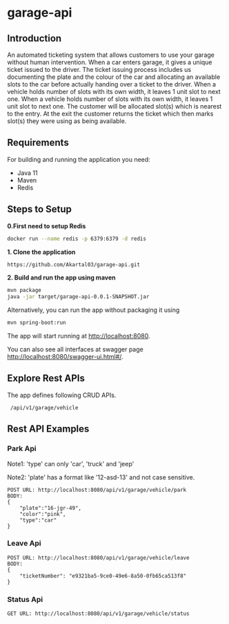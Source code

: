 # garage-api

 Introduction
------------

An automated ticketing system that allows  customers to use your garage without human intervention.
When a car enters garage, it gives a unique ticket issued to the driver. 
The ticket issuing process includes us documenting the plate and the colour of the car and allocating an available slots
to the car before actually handing over a ticket to the driver.
When a vehicle holds number of slots with its own width, it leaves 1 unit slot to next one.
When a vehicle holds number of slots with its own width, it
leaves 1 unit slot to next one.
The customer will be allocated slot(s) which is nearest to the entry. 
At the exit the customer returns the ticket which then marks slot(s) they were using as being available.

Requirements
------------

For building and running the application you need:

- Java 11 
- Maven
- Redis



## Steps to Setup

**0.First need to setup Redis**

```bash
docker run --name redis -p 6379:6379 -d redis
```

**1. Clone the application**

```bash
https://github.com/Akartal03/garage-api.git
```

**2. Build and run the app using maven**

```bash
mvn package
java -jar target/garage-api-0.0.1-SNAPSHOT.jar

```

Alternatively, you can run the app without packaging it using

```bash
mvn spring-boot:run
```

The app will start running at <http://localhost:8080>.

You can also see all interfaces at swagger page <http://localhost:8080/swagger-ui.html#/>. 

## Explore Rest APIs

The app defines following CRUD APIs.

     /api/v1/garage/vehicle


## Rest API Examples

### Park Api 
Note1: 'type' can only 'car', 'truck' and 'jeep'

Note2: 'plate' has a format like '12-asd-13' and not case sensitive.

    POST URL: http://localhost:8080/api/v1/garage/vehicle/park
    BODY:  
    {
        "plate":"16-jgr-49",
        "color":"pink",
        "type":"car"
    }

### Leave Api

    POST URL: http://localhost:8080/api/v1/garage/vehicle/leave
    BODY:  
    {
        "ticketNumber": "e9321ba5-9ce0-49e6-8a50-0fb65ca513f8"
    }

### Status Api

    GET URL: http://localhost:8080/api/v1/garage/vehicle/status
